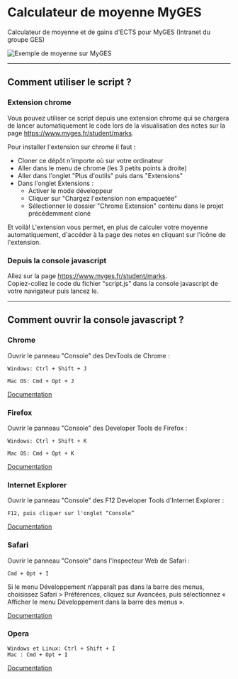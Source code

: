 # Calculateur de moyenne MyGES
Calculateur de moyenne et de gains d'ECTS pour MyGES (Intranet du groupe GES)

![Exemple de moyenne sur MyGES](https://i.imgur.com/WuHIwUZ.png)

---

## Comment utiliser le script ?
### Extension chrome
Vous pouvez utiliser ce script depuis une extension chrome qui se chargera de lancer automatiquement le code lors de la visualisation des notes sur la page https://www.myges.fr/student/marks.

Pour installer l'extension sur chrome il faut :  
  - Cloner ce dépôt n'importe où sur votre ordinateur
  - Aller dans le menu de chrome (les 3 petits points à droite)
  - Aller dans l'onglet "Plus d'outils" puis dans "Extensions"
  - Dans l'onglet Extensions :
    - Activer le mode développeur
    - Cliquer sur "Chargez l'extension non empaquetée"
    - Sélectionner le dossier "Chrome Extension" contenu dans le projet précédemment cloné

Et voilà! L'extension vous permet, en plus de calculer votre moyenne automatiquement, d'accéder à la page des notes en cliquant sur l'icône de l'extension.

### Depuis la console javascript
Allez sur la page https://www.myges.fr/student/marks.  
Copiez-collez le code du fichier "script.js" dans la console javascript de votre navigateur puis lancez le.

---

## Comment ouvrir la console javascript ?
### Chrome
Ouvrir le panneau "Console" des DevTools de Chrome :

    Windows: Ctrl + Shift + J

    Mac OS: Cmd + Opt + J

[Documentation](https://developer.chrome.com/devtools/docs/shortcuts)


### Firefox
Ouvrir le panneau "Console" des Developer Tools de Firefox :

    Windows: Ctrl + Shift + K

    Mac OS: Cmd + Opt + K

[Documentation](https://developer.mozilla.org/en-US/docs/Tools/Keyboard_shortcuts)


### Internet Explorer
Ouvrir le panneau "Console" des F12 Developer Tools d'Internet Explorer :

    F12, puis cliquer sur l'onglet “Console”

[Documentation](https://msdn.microsoft.com/en-us/library/ie/dn322041%28v=vs.85%29.aspx)


### Safari
Ouvrir le panneau "Console" dans l'Inspecteur Web de Safari :

    Cmd + Opt + I

Si le menu Développement n’apparaît pas dans la barre des menus, choisissez Safari > Préférences, cliquez sur Avancées, puis sélectionnez « Afficher le menu Développement dans la barre des menus ».

[Documentation](https://support.apple.com/en-ie/guide/safari-developer/keyboard-shortcuts-reference-dev654e5967f/mac)


### Opera

    Windows et Linux: Ctrl + Shift + I
    Mac : Cmd + Opt + I

[Documentation](http://www.opera.com/dragonfly/documentation/)
